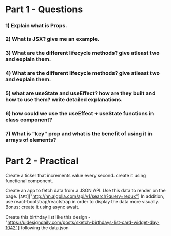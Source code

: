 # Part 1 - Questions

### 1) Explain what is Props.
### 2) What is JSX? give me an example.
### 3) What are the different lifecycle methods? give atleast two and explain them.
### 4) What are the different lifecycle methods? give atleast two and explain them.
### 5) what are useState and useEffect? how are they built and how to use them? write detailed explanations.
### 6) how could we use the useEffect + useState functions in class component?
### 7) What is "key" prop and what is the benefit of using it in arrays of elements?


# Part 2 - Practical

Create a ticker that increments value every second. create it using functional component.

Create an app to fetch data from a JSON API. Use this data to render on the page. 
[`API`]["http://hn.algolia.com/api/v1/search?query=redux"]
In addition, use react-bootstrap/reactstrap in order to display the data more visually.
Bonus: create it using async await.

Create this birthday list like this design - "https://uidesigndaily.com/posts/sketch-birthdays-list-card-widget-day-1042"] following the data.json


